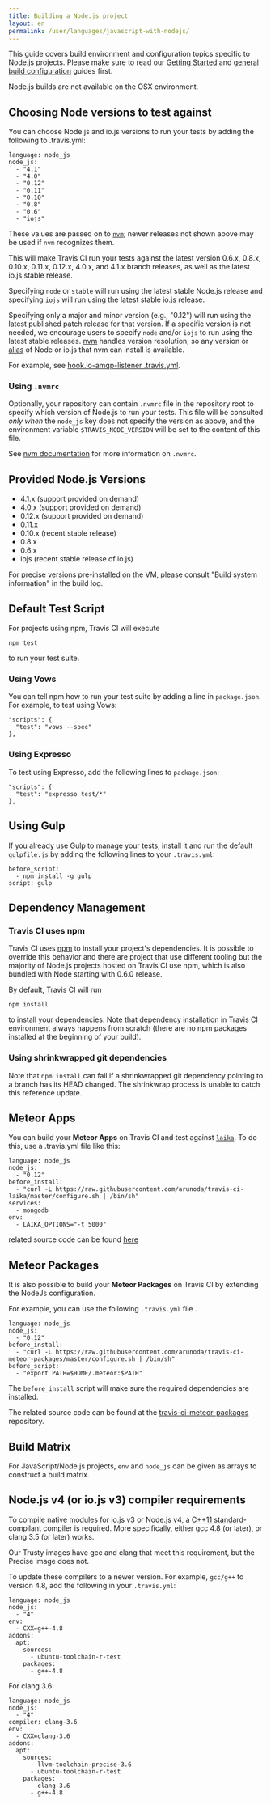 ```yaml
---
title: Building a Node.js project
layout: en
permalink: /user/languages/javascript-with-nodejs/
---
```


<div id="toc"></div>

This guide covers build environment and configuration topics specific to Node.js projects. Please make sure to read our [Getting Started](/user/getting-started/) and [general build configuration](/user/customizing-the-build/) guides first.

Node.js builds are not available on the OSX environment.

## Choosing Node versions to test against

You can choose Node.js and io.js versions to run your tests by adding the following to .travis.yml:

    language: node_js
    node_js:
      - "4.1"
      - "4.0"
      - "0.12"
      - "0.11"
      - "0.10"
      - "0.8"
      - "0.6"
      - "iojs"

These values are passed on to [`nvm`](https://github.com/creationix/nvm);
newer releases not shown above may be used if `nvm` recognizes them.

This will make Travis CI run your tests against the latest version 0.6.x, 0.8.x, 0.10.x, 0.11.x, 0.12.x, 4.0.x, and 4.1.x branch releases, as well as the latest io.js stable release.

Specifying `node` or `stable` will run using the latest stable Node.js release and specifying `iojs` will run using the latest stable io.js release.

Specifying only a major and minor version (e.g., "0.12") will run using the latest published patch release for that version. If a specific version is not needed, we encourage users to specify `node` and/or `iojs` to run using the latest stable releases. [nvm](https://github.com/creationix/nvm) handles version resolution, so any version or [alias](https://github.com/creationix/nvm#usage) of Node or io.js that nvm can install is available.

For example, see [hook.io-amqp-listener .travis.yml](https://github.com/scottyapp/hook.io-amqp-listener/blob/master/.travis.yml).

### Using `.nvmrc`

Optionally, your repository can contain `.nvmrc` file in the repository root to specify which
version of Node.js to run your tests.
This file will be consulted _only when_ the `node_js` key does not specify the version as above,
and the environment variable `$TRAVIS_NODE_VERSION` will be set to the content of this file.

See [nvm documentation](https://github.com/creationix/nvm#usage) for more information on `.nvmrc`.

## Provided Node.js Versions

* 4.1.x (support provided on demand)
* 4.0.x (support provided on demand)
* 0.12.x (support provided on demand)
* 0.11.x
* 0.10.x (recent stable release)
* 0.8.x
* 0.6.x
* iojs (recent stable release of io.js)

For precise versions pre-installed on the VM, please consult "Build system information" in the build log.


## Default Test Script

For projects using npm, Travis CI will execute

    npm test

to run your test suite.

### Using Vows

You can tell npm how to run your test suite by adding a line in `package.json`. For example, to test using Vows:

    "scripts": {
      "test": "vows --spec"
    },


### Using Expresso

To test using Expresso, add the following lines to `package.json`:

    "scripts": {
      "test": "expresso test/*"
    },


## Using Gulp

If you already use Gulp to manage your tests, install it and run the default
`gulpfile.js` by adding the following lines to your `.travis.yml`:

```
before_script:
  - npm install -g gulp
script: gulp
```

## Dependency Management

### Travis CI uses npm

Travis CI uses [npm](http://npmjs.org/) to install your project's dependencies. It is possible to override this behavior and there are project that use different tooling but the majority of Node.js projects hosted on Travis CI use npm, which is also bundled with Node starting with 0.6.0 release.

By default, Travis CI will run

    npm install

to install your dependencies. Note that dependency installation in Travis CI environment always happens from scratch (there are no npm packages installed at the beginning of your build).

### Using shrinkwrapped git dependencies

Note that `npm install` can fail if a shrinkwrapped git dependency pointing to a branch has its HEAD
changed. The shrinkwrap process is unable to catch this reference update.

## Meteor Apps

You can build your **Meteor Apps** on Travis CI and test against
[`laika`](http://arunoda.github.io/laika/). To do this, use a .travis.yml file
like this:

    language: node_js
    node_js:
      - "0.12"
    before_install:
      - "curl -L https://raw.githubusercontent.com/arunoda/travis-ci-laika/master/configure.sh | /bin/sh"
    services:
      - mongodb
    env:
      - LAIKA_OPTIONS="-t 5000"

related source code can be found [here](https://github.com/arunoda/travis-ci-laika)

## Meteor Packages

It is also possible to build your **Meteor Packages** on Travis CI by extending the NodeJs configuration.

For example, you can use the following `.travis.yml` file .

    language: node_js
    node_js:
      - "0.12"
    before_install:
      - "curl -L https://raw.githubusercontent.com/arunoda/travis-ci-meteor-packages/master/configure.sh | /bin/sh"
    before_script:
      - "export PATH=$HOME/.meteor:$PATH"

The `before_install` script will make sure the required dependencies are installed.

The related source code can be found at the [travis-ci-meteor-packages](https://github.com/arunoda/travis-ci-meteor-packages) repository.


## Build Matrix

For JavaScript/Node.js projects, `env` and `node_js` can be given as arrays
to construct a build matrix.

## Node.js v4 (or io.js v3) compiler requirements

To compile native modules for io.js v3 or Node.js v4, a
[C++11 standard](https://en.wikipedia.org/wiki/C%2B%2B11)-compilant compiler is required.
More specifically, either gcc 4.8 (or later), or clang 3.5 (or later) works.

Our Trusty images have gcc and clang that meet this requirement, but the Precise image does not.

To update these compilers to a newer version.
For example, `gcc/g++` to version 4.8, add the following in your `.travis.yml`:

    language: node_js
    node_js:
      - "4"
    env:
      - CXX=g++-4.8
    addons:
      apt:
        sources:
          - ubuntu-toolchain-r-test
        packages:
          - g++-4.8

For clang 3.6:

    language: node_js
    node_js:
      - "4"
    compiler: clang-3.6
    env:
      - CXX=clang-3.6
    addons:
      apt:
        sources:
          - llvm-toolchain-precise-3.6
          - ubuntu-toolchain-r-test
        packages:
          - clang-3.6
          - g++-4.8
